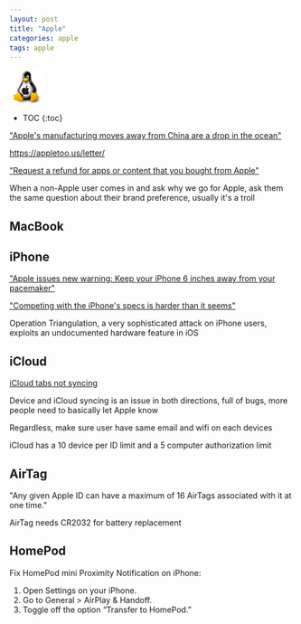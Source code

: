 ```yaml
---
layout: post
title: "Apple"
categories: apple
tags: apple
---
```


<img src="https://github.com/sif/sif/blob/main/files/post_files/tux_apple.png?raw=true" width=60px />

* TOC
{:toc}

["Apple's manufacturing moves away from China are a drop in the ocean"](https://qz.com/apples-manufacturing-moves-away-from-china-are-a-drop-i-1849618267)

https://appletoo.us/letter/

["Request a refund for apps or content that you bought from Apple"](https://support.apple.com/en-us/HT204084)

When a non-Apple user comes in and ask why we go for Apple, ask them the same question about their brand preference, usually it's a troll



## MacBook



## iPhone

["Apple issues new warning: Keep your iPhone 6 inches away from your pacemaker"](https://www.cnn.com/2021/01/25/tech/iphone-12-medical-device-interference/index.html)

["Competing with the iPhone's specs is harder than it seems"](https://www.theverge.com/2016/9/12/12886058/iphone-7-specs-competition)

Operation Triangulation, a very sophisticated attack on iPhone users, exploits an undocumented hardware feature in iOS



## iCloud

[iCloud tabs not syncing](https://forums.macrumors.com/threads/icloud-tabs-not-syncing.2266397/)

Device and iCloud syncing is an issue in both directions, full of bugs, more people need to basically let Apple know

Regardless, make sure user have same email and wifi on each devices

iCloud has a 10 device per ID limit and a 5 computer authorization limit

## AirTag

"Any given Apple ID can have a maximum of 16 AirTags associated with it at one time."

AirTag needs CR2032 for battery replacement

## HomePod

Fix HomePod mini Proximity Notification on iPhone:

1. Open Settings on your iPhone.
2. Go to General > AirPlay & Handoff.
3. Toggle off the option “Transfer to HomePod.”
